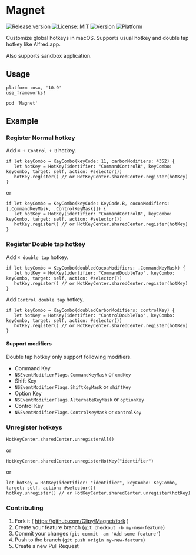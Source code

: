 # Magnet
[![Release version](https://img.shields.io/github/release/Clipy/Magnet.svg)](https://github.com/Clipy/Magnet/releases/latest)
[![License: MIT](https://img.shields.io/github/license/Clipy/Magnet.svg)](https://github.com/Clipy/Magnet/blob/master/LICENSE)
[![Version](https://img.shields.io/cocoapods/v/Magnet.svg)](http://cocoadocs.org/docsets/Magnet)
[![Platform](https://img.shields.io/cocoapods/p/Magnet.svg)](http://cocoadocs.org/docsets/Magnet)

Customize global hotkeys in macOS. Supports usual hotkey and double tap hotkey like Alfred.app.

Also supports sandbox application.

## Usage
```
platform :osx, '10.9'
use_frameworks!

pod 'Magnet'
```

## Example
### Register Normal hotkey
Add `⌘ + Control + B` hotkey.

```
if let keyCombo = KeyCombo(keyCode: 11, carbonModifiers: 4352) {
   let hotKey = HotKey(identifier: "CommandControlB", keyCombo: keyCombo, target: self, action: #selector())
   hotKey.register() // or HotKeyCenter.sharedCenter.register(hotKey)
}
```

or

```
if let keyCombo = KeyCombo(keyCode: KeyCode.B, cocoaModifiers: [.CommandKeyMask, .ControlKeyMask]]) {
   let hotKey = HotKey(identifier: "CommandControlB", keyCombo: keyCombo, target: self, action: #selector())
   hotKey.register() // or HotKeyCenter.sharedCenter.register(hotKey)
}
```

### Register Double tap hotkey
Add `⌘ double tap` hotkey.
```
if let keyCombo = KeyCombo(doubledCocoaModifiers: .CommandKeyMask) {
   let hotKey = HotKey(identifier: "CommandDoubleTap", keyCombo: keyCombo, target: self, action: #selector())
   hotKey.register() // or HotKeyCenter.sharedCenter.register(hotKey)
}
```

Add `Control double tap` hotkey.
```
if let keyCombo = KeyCombo(doubledCarbonModifiers: controlKey) {
   let hotKey = HotKey(identifier: "ControlDoubleTap", keyCombo: keyCombo, target: self, action: #selector())
   hotKey.register() // or HotKeyCenter.sharedCenter.register(hotKey)
}
```

#### Support modifiers
Double tap hotkey only support following modifiers.
- Command Key
 - `NSEventModifierFlags.CommandKeyMask` or `cmdKey`
- Shift Key
 - `NSEventModifierFlags.ShiftKeyMask` or `shiftKey`
- Option Key
 - `NSEventModifierFlags.AlternateKeyMask` or `optionKey`
- Control Key
 - `NSEventModifierFlags.ControlKeyMask` or `controlKey`

### Unregister hotkeys
```
HotKeyCenter.sharedCenter.unregisterAll()
```

or

```
HotKeyCenter.sharedCenter.unregisterHotKey("identifier")
```

or

```
let hotKey = HotKey(identifier: "identifier", keyCombo: KeyCombo, target: self, action: #selector())
hotKey.unregister() // or HotKeyCenter.sharedCenter.unregister(hotKey)
```

### Contributing
1. Fork it ( https://github.com/Clipy/Magnet/fork )
2. Create your feature branch (`git checkout -b my-new-feature`)
3. Commit your changes (`git commit -am 'Add some feature'`)
4. Push to the branch (`git push origin my-new-feature`)
5. Create a new Pull Request

